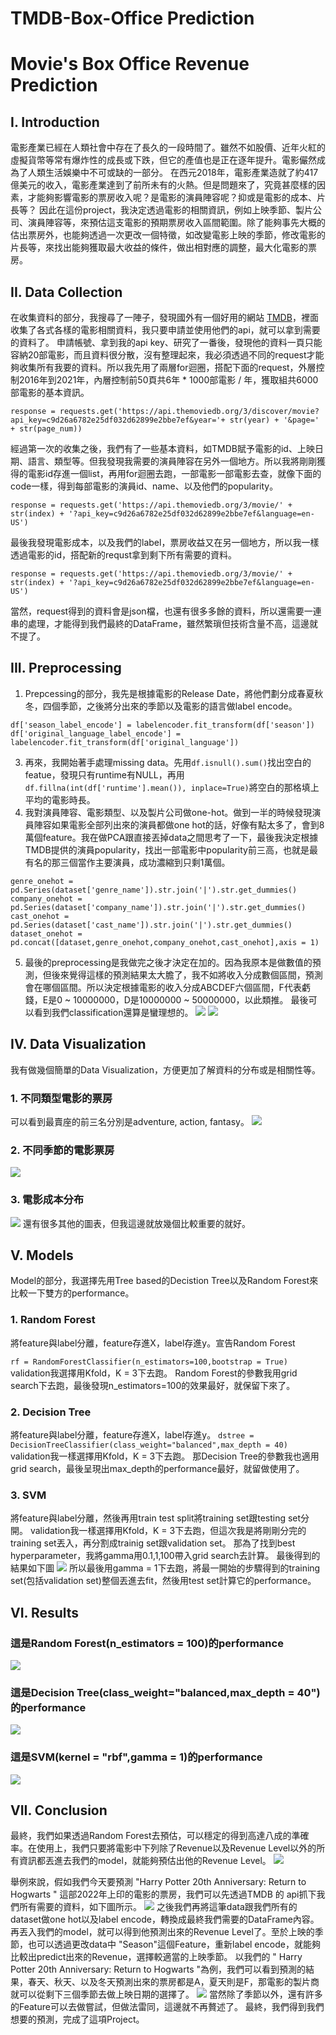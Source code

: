 # TMDB-Box-Office Prediction
# Movie's Box Office Revenue Prediction
## I. Introduction
電影產業已經在人類社會中存在了長久的一段時間了。雖然不如股價、近年火紅的虛擬貨幣等常有爆炸性的成長或下跌，但它的產值也是正在逐年提升。電影儼然成為了人類生活娛樂中不可或缺的一部分。
在西元2018年，電影產業造就了約417億美元的收入，電影產業達到了前所未有的火熱。但是問題來了，究竟甚麼樣的因素，才能夠影響電影的票房收入呢？是電影的演員陣容呢？抑或是電影的成本、片長等？
因此在這份project，我決定透過電影的相關資訊，例如上映季節、製片公司、演員陣容等，來預估這支電影的預期票房收入區間範圍。除了能夠事先大概的估出票房外，也能夠透過一次更改一個特徵，如改變電影上映的季節，修改電影的片長等，來找出能夠獲取最大收益的條件，做出相對應的調整，最大化電影的票房。
## II. Data Collection
在收集資料的部分，我搜尋了一陣子，發現國外有一個好用的網站 [TMDB](https://www.themoviedb.org/?language=zh-TW)，裡面收集了各式各樣的電影相關資料，我只要申請並使用他們的api，就可以拿到需要的資料了。
申請帳號、拿到我的api key、研究了一番後，發現他的資料一頁只能容納20部電影，而且資料很分散，沒有整理起來，我必須透過不同的request才能夠收集所有我要的資料。所以我先用了兩層for迴圈，搭配下面的request，外層控制2016年到2021年，內層控制前50頁共6年 * 1000部電影 / 年，獲取組共6000部電影的基本資訊。
```
response = requests.get('https://api.themoviedb.org/3/discover/movie?api_key=c9d26a6782e25df032d62899e2bbe7ef&year='+ str(year) + '&page=' + str(page_num))
```

經過第一次的收集之後，我們有了一些基本資料，如TMDB賦予電影的id、上映日期、語言、類型等。但我發現我需要的演員陣容在另外一個地方。所以我將剛剛獲得的電影id存進一個list，再用for迴圈去跑，一部電影一部電影去查，就像下面的code一樣，得到每部電影的演員id、name、以及他們的popularity。
```
response = requests.get('https://api.themoviedb.org/3/movie/' + str(index) + '?api_key=c9d26a6782e25df032d62899e2bbe7ef&language=en-US')
```
最後我發現電影成本，以及我們的label，票房收益又在另一個地方，所以我一樣透過電影的id，搭配新的requst拿到剩下所有需要的資料。
```
response = requests.get('https://api.themoviedb.org/3/movie/' + str(index) + '?api_key=c9d26a6782e25df032d62899e2bbe7ef&language=en-US')
```
當然，request得到的資料會是json檔，也還有很多多餘的資料，所以還需要一連串的處理，才能得到我們最終的DataFrame，雖然繁瑣但技術含量不高，這邊就不提了。
## III. Preprocessing
1. Prepcessing的部分，我先是根據電影的Release Date，將他們劃分成春夏秋冬，四個季節，之後將分出來的季節以及電影的語言做label encode。
```
df['season_label_encode'] = labelencoder.fit_transform(df['season'])
df['original_language_label_encode'] = labelencoder.fit_transform(df['original_language'])
```
3. 再來，我開始著手處理missing data。先用`df.isnull().sum()`找出空白的featue，發現只有runtime有NULL，再用`df.fillna(int(df['runtime'].mean()), inplace=True)`將空白的那格填上平均的電影時長。
4. 我對演員陣容、電影類型、以及製片公司做one-hot。做到一半的時候發現演員陣容如果電影全部列出來的演員都做one hot的話，好像有點太多了，會到8萬個feature。我在做PCA跟直接丟掉data之間思考了一下，最後我決定根據TMDB提供的演員popularity，找出一部電影中popularity前三高，也就是最有名的那三個當作主要演員，成功濃縮到只剩1萬個。
```
genre_onehot = pd.Series(dataset['genre_name']).str.join('|').str.get_dummies()
company_onehot = pd.Series(dataset['company_name']).str.join('|').str.get_dummies()
cast_onehot = pd.Series(dataset['cast_name']).str.join('|').str.get_dummies()
dataset_onehot = pd.concat([dataset,genre_onehot,company_onehot,cast_onehot],axis = 1)
```
5. 最後的preprocessing是我做完之後才決定在加的。因為我原本是做數值的預測，但後來覺得這樣的預測結果太大膽了，我不如將收入分成數個區間，預測會在哪個區間。所以決定根據電影的收入分成ABCDEF六個區間，F代表虧錢，E是0 ~ 10000000，D是10000000 ~ 50000000，以此類推。
最後可以看到我們classification還算是蠻理想的。
![](https://i.imgur.com/05JsjLL.png)
![](https://i.imgur.com/LY8A3R0.png)

## IV. Data Visualization
我有做幾個簡單的Data Visualization，方便更加了解資料的分布或是相關性等。
### 1. 不同類型電影的票房
可以看到最賣座的前三名分別是adventure, action, fantasy。
![](https://i.imgur.com/DL8J4hZ.png)
### 2. 不同季節的電影票房
![](https://i.imgur.com/3GVd4Wg.png)
### 3. 電影成本分布
![](https://i.imgur.com/i1mH8ze.png)
還有很多其他的圖表，但我這邊就放幾個比較重要的就好。


## V. Models
Model的部分，我選擇先用Tree based的Decistion Tree以及Random Forest來比較一下雙方的performance。
### 1. Random Forest
將feature與label分離，feature存進X，label存進y。宣告Random Forest

`rf = RandomForestClassifier(n_estimators=100,bootstrap = True)`
validation我選擇用Kfold，K = 3下去跑。
Random Forest的參數我用grid search下去跑，最後發現n_estimators=100的效果最好，就保留下來了。

### 2. Decision Tree
將feature與label分離，feature存進X，label存進y。
`dstree = DecisionTreeClassifier(class_weight="balanced",max_depth = 40)`
validation我一樣選擇用Kfold，K = 3下去跑。
那Decision Tree的參數我也適用grid search，最後呈現出max_depth的performance最好，就留做使用了。
### 3. SVM
將feature與label分離，然後再用train test split將training set跟testing set分開。
validation我一樣選擇用Kfold，K = 3下去跑，但這次我是將剛剛分完的training set丟入，再分割成trainig set跟validation set。
那為了找到best hyperparameter，我將gamma用0.1,1,100帶入grid search去計算。
最後得到的結果如下圖
![](https://i.imgur.com/FSSUBHO.png)
所以最後用gamma = 1下去跑，將最一開始的步驟得到的training set(包括validation set)整個丟進去fit，然後用test set計算它的performance。

## VI. Results
### 這是Random Forest(n_estimators = 100)的performance
![](https://i.imgur.com/XfHm9En.png)

### 這是Decision Tree(class_weight="balanced,max_depth = 40")的performance
![](https://i.imgur.com/WDFDKaG.png)

### 這是SVM(kernel = "rbf",gamma = 1)的performance
![](https://i.imgur.com/56CL39M.png)




## VII. Conclusion
最終，我們如果透過Random Forest去預估，可以穩定的得到高達八成的準確率。在使用上，我們只要將電影中下列除了Revenue以及Revenue Level以外的所有資訊都丟進去我們的model，就能夠預估出他的Revenue Level。
![](https://i.imgur.com/lBkgdms.png)

舉例來說，假如我們今天要預測 "Harry Potter 20th Anniversary: Return to Hogwarts " 這部2022年上印的電影的票房，我們可以先透過TMDB 的 api抓下我們所有需要的資料，如下圖所示。
![](https://i.imgur.com/iQJZvIw.png)
之後我們再將這筆data跟我們所有的dataset做one hot以及label encode，轉換成最終我們需要的DataFrame內容。再丟入我們的model，就可以得到他預測出來的Revenue Level了。至於上映的季節，也可以透過更改data中 "Season"這個Feature，重新label encode，就能夠比較出predict出來的Revenue，選擇較適當的上映季節。
以我們的 " Harry Potter 20th Anniversary: Return to Hogwarts "為例，我們可以看到預測的結果，春天、秋天、以及冬天預測出來的票房都是A，夏天則是F，那電影的製片商就可以從剩下三個季節去做上映日期的選擇了。
![](https://i.imgur.com/R47tMsp.png)
當然除了季節以外，還有許多的Feature可以去做嘗試，但做法雷同，這邊就不再贅述了。
最終，我們得到我們想要的預測，完成了這項Project。


